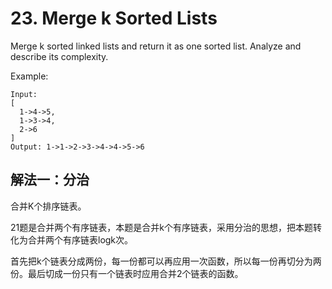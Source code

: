 # 23. Merge k Sorted Lists
Merge k sorted linked lists and return it as one sorted list. Analyze and describe its complexity.

Example:
```
Input:
[
  1->4->5,
  1->3->4,
  2->6
]
Output: 1->1->2->3->4->4->5->6
```
## 解法一：分治
	
合并K个排序链表。

21题是合并两个有序链表，本题是合并k个有序链表，采用分治的思想，把本题转化为合并两个有序链表logk次。

首先把k个链表分成两份，每一份都可以再应用一次函数，所以每一份再切分为两份。最后切成一份只有一个链表时应用合并2个链表的函数。